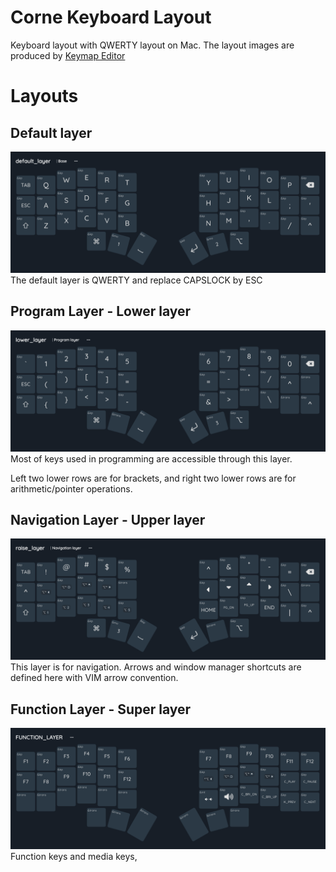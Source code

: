 # Corne Keyboard Layout

Keyboard layout with QWERTY layout on Mac.
The layout images are produced by [Keymap Editor](https://nickcoutsos.github.io/keymap-editor/)


# Layouts
## Default layer
![default layer](image/default_layer.png "Default Layer")
The default layer is QWERTY and replace CAPSLOCK by ESC

## Program Layer - Lower layer
![default layer](image/lower_layer.png "Default Layer")
Most of keys used in programming are accessible through this layer.

Left two lower rows are for brackets, and right two lower rows are for arithmetic/pointer operations.

## Navigation Layer - Upper layer
![default layer](image/raise_layer.png "Default Layer")
This layer is for navigation. Arrows and window manager shortcuts are defined here with VIM arrow convention.

## Function Layer - Super layer
![default layer](image/function_layer.png "Default Layer")
Function keys and media keys, 
